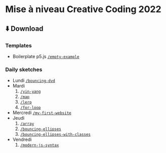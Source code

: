 # Mise à niveau Creative Coding 2022

## ⬇️ Download
### Templates
- Boilerplate p5.js [`/empty-example`](https://minhaskamal.github.io/DownGit/#/home?url=https://github.com/ecal-mid/man-creative-coding-2022/blob/main/empty-example)
### Daily sketches
- Lundi [`/bouncing-dvd`](https://minhaskamal.github.io/DownGit/#/home?url=https://github.com/ecal-mid/man-creative-coding-2022/blob/main/bouncing-dvd)
- Mardi
  1. [`/yin-yang`](https://minhaskamal.github.io/DownGit/#/home?url=https://github.com/ecal-mid/man-creative-coding-2022/blob/main/yin-yang)
  2. [`/map`](https://minhaskamal.github.io/DownGit/#/home?url=https://github.com/ecal-mid/man-creative-coding-2022/blob/main/map)
  3. [`/lerp`](https://minhaskamal.github.io/DownGit/#/home?url=https://github.com/ecal-mid/man-creative-coding-2022/blob/main/lerp)
  4. [`/for-loop`](https://minhaskamal.github.io/DownGit/#/home?url=https://github.com/ecal-mid/man-creative-coding-2022/blob/main/for-loop)
- Mercredi [`/my-first-website`](https://minhaskamal.github.io/DownGit/#/home?url=https://github.com/ecal-mid/man-creative-coding-2022/blob/main/my-first-website)
- Jeudi
  1. [`/array`](https://minhaskamal.github.io/DownGit/#/home?url=https://github.com/ecal-mid/man-creative-coding-2022/blob/main/array)
  2. [`/bouncing-ellipses`](https://minhaskamal.github.io/DownGit/#/home?url=https://github.com/ecal-mid/man-creative-coding-2022/blob/main/bouncing-ellipses)
  3. [`/bouncing-ellipses-with-classes`](https://minhaskamal.github.io/DownGit/#/home?url=https://github.com/ecal-mid/man-creative-coding-2022/blob/main/bouncing-ellipses-with-classes)
- Vendredi
  1. [`/modern-js-syntax`](https://minhaskamal.github.io/DownGit/#/home?url=https://github.com/ecal-mid/man-creative-coding-2022/blob/main/modern-js-syntax)
